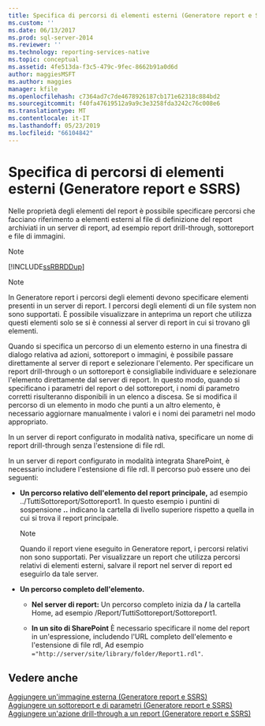 ```yaml
---
title: Specifica di percorsi di elementi esterni (Generatore report e SSRS) | Microsoft Docs
ms.custom: ''
ms.date: 06/13/2017
ms.prod: sql-server-2014
ms.reviewer: ''
ms.technology: reporting-services-native
ms.topic: conceptual
ms.assetid: 4fe513da-f3c5-479c-9fec-8662b91a0d6d
author: maggiesMSFT
ms.author: maggies
manager: kfile
ms.openlocfilehash: c7364ad7c7de4678926187cb171e62318c884bd2
ms.sourcegitcommit: f40fa47619512a9a9c3e3258fda3242c76c008e6
ms.translationtype: MT
ms.contentlocale: it-IT
ms.lasthandoff: 05/23/2019
ms.locfileid: "66104842"
---
```

# <a name="specifying-paths-to-external-items-report-builder-and-ssrs"></a>Specifica di percorsi di elementi esterni (Generatore report e SSRS)
  Nelle proprietà degli elementi del report è possibile specificare percorsi che facciano riferimento a elementi esterni al file di definizione del report archiviati in un server di report, ad esempio report drill-through, sottoreport e file di immagini.  
  
> [!NOTE]  
>  [!INCLUDE[ssRBRDDup](../../includes/ssrbrddup-md.md)]  
  
> [!NOTE]  
>  In Generatore report i percorsi degli elementi devono specificare elementi presenti in un server di report. I percorsi degli elementi di un file system non sono supportati. È possibile visualizzare in anteprima un report che utilizza questi elementi solo se si è connessi al server di report in cui si trovano gli elementi.  
  
 Quando si specifica un percorso di un elemento esterno in una finestra di dialogo relativa ad azioni, sottoreport o immagini, è possibile passare direttamente al server di report e selezionare l'elemento. Per specificare un report drill-through o un sottoreport è consigliabile individuare e selezionare l'elemento direttamente dal server di report. In questo modo, quando si specificano i parametri del report o del sottoreport, i nomi di parametro corretti risulteranno disponibili in un elenco a discesa. Se si modifica il percorso di un elemento in modo che punti a un altro elemento, è necessario aggiornare manualmente i valori e i nomi dei parametri nel modo appropriato.  
  
 In un server di report configurato in modalità nativa, specificare un nome di report drill-through senza l'estensione di file rdl.  
  
 In un server di report configurato in modalità integrata SharePoint, è necessario includere l'estensione di file rdl. Il percorso può essere uno dei seguenti:  
  
-   **Un percorso relativo dell'elemento del report principale,** ad esempio ../TuttiSottoreport/Sottoreport1. In questo esempio i puntini di sospensione **..** indicano la cartella di livello superiore rispetto a quella in cui si trova il report principale.  
  
    > [!NOTE]  
    >  Quando il report viene eseguito in Generatore report, i percorsi relativi non sono supportati. Per visualizzare un report che utilizza percorsi relativi di elementi esterni, salvare il report nel server di report ed eseguirlo da tale server.  
  
-   **Un percorso completo dell'elemento.**  
  
    -   **Nel server di report:** Un percorso completo inizia da **/** la cartella Home, ad esempio /Report/TuttiSottoreport/Sottoreport1.  
  
    -   **In un sito di SharePoint** È necessario specificare il nome del report in un'espressione, includendo l'URL completo dell'elemento e l'estensione di file rdl, Ad esempio `="http://server/site/library/folder/Report1.rdl"`.  
  
## <a name="see-also"></a>Vedere anche  
 [Aggiungere un'immagine esterna &#40;Generatore report e SSRS&#41;](add-an-external-image-report-builder-and-ssrs.md)   
 [Aggiungere un sottoreport e di parametri &#40;Generatore report e SSRS&#41;](add-a-subreport-and-parameters-report-builder-and-ssrs.md)   
 [Aggiungere un'azione drill-through a un report &#40;Generatore report e SSRS&#41;](add-a-drillthrough-action-on-a-report-report-builder-and-ssrs.md)  
  
  
